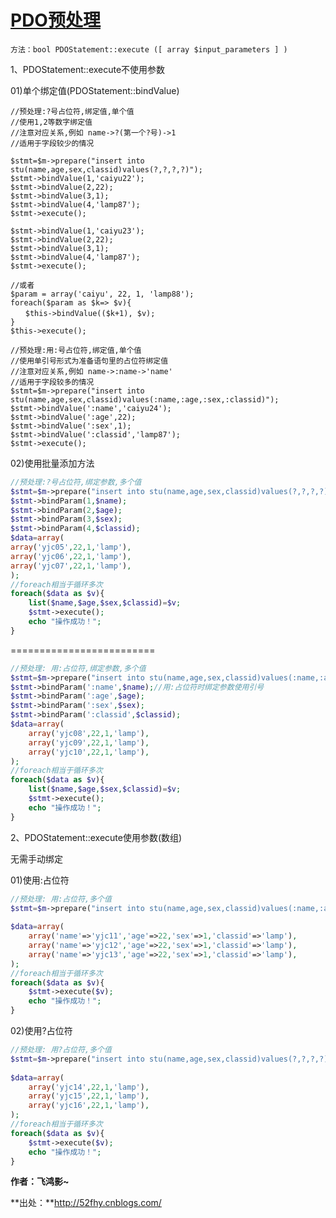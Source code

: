 # [PDO预处理][0]

    方法：bool PDOStatement::execute ([ array $input_parameters ] )

1、PDOStatement::execute不使用参数   
  
01)单个绑定值(PDOStatement::bindValue)

    //预处理:?号占位符,绑定值,单个值
    //使用1,2等数字绑定值
    //注意对应关系,例如 name->?(第一个?号)->1
    //适用于字段较少的情况
    
    $stmt=$m->prepare("insert into stu(name,age,sex,classid)values(?,?,?,?)");
    $stmt->bindValue(1,'caiyu22');
    $stmt->bindValue(2,22);
    $stmt->bindValue(3,1);
    $stmt->bindValue(4,'lamp87');
    $stmt->execute();
    
    $stmt->bindValue(1,'caiyu23');
    $stmt->bindValue(2,22);
    $stmt->bindValue(3,1);
    $stmt->bindValue(4,'lamp87');
    $stmt->execute();
    
    //或者
    $param = array('caiyu', 22, 1, 'lamp88');
    foreach($param as $k=> $v){
    　　$this->bindValue(($k+1), $v);
    }  
    $this->execute();
    
    //预处理:用:号占位符,绑定值,单个值
    //使用单引号形式为准备语句里的占位符绑定值 
    //注意对应关系,例如 name->:name->'name'
    //适用于字段较多的情况
    $stmt=$m->prepare("insert into stu(name,age,sex,classid)values(:name,:age,:sex,:classid)");
    $stmt->bindValue(':name','caiyu24');
    $stmt->bindValue(':age',22);
    $stmt->bindValue(':sex',1);
    $stmt->bindValue(':classid','lamp87');
    $stmt->execute();


02)使用批量添加方法
```php
//预处理:?号占位符,绑定参数,多个值
$stmt=$m->prepare("insert into stu(name,age,sex,classid)values(?,?,?,?)");
$stmt->bindParam(1,$name);
$stmt->bindParam(2,$age);
$stmt->bindParam(3,$sex);
$stmt->bindParam(4,$classid);
$data=array(
array('yjc05',22,1,'lamp'),
array('yjc06',22,1,'lamp'),
array('yjc07',22,1,'lamp'),
);
//foreach相当于循环多次
foreach($data as $v){
    list($name,$age,$sex,$classid)=$v;
    $stmt->execute();
    echo "操作成功！";
}
```
=========================
```php
//预处理: 用:占位符,绑定参数,多个值
$stmt=$m->prepare("insert into stu(name,age,sex,classid)values(:name,:age,:sex,:classid)");
$stmt->bindParam(':name',$name);//用:占位符时绑定参数使用引号
$stmt->bindParam(':age',$age);
$stmt->bindParam(':sex',$sex);
$stmt->bindParam(':classid',$classid);
$data=array(
    array('yjc08',22,1,'lamp'),
    array('yjc09',22,1,'lamp'),
    array('yjc10',22,1,'lamp'),
);
//foreach相当于循环多次
foreach($data as $v){
    list($name,$age,$sex,$classid)=$v;
    $stmt->execute();
    echo "操作成功！";
}
```
2、PDOStatement::execute使用参数(数组)

  
无需手动绑定

01)使用:占位符
```php
//预处理: 用:占位符,多个值
$stmt=$m->prepare("insert into stu(name,age,sex,classid)values(:name,:age,:sex,:classid)");
 
$data=array(
    array('name'=>'yjc11','age'=>22,'sex'=>1,'classid'=>'lamp'),
    array('name'=>'yjc12','age'=>22,'sex'=>1,'classid'=>'lamp'),
    array('name'=>'yjc13','age'=>22,'sex'=>1,'classid'=>'lamp'),
);
//foreach相当于循环多次
foreach($data as $v){
    $stmt->execute($v);
    echo "操作成功！";
}
```

02)使用?占位符
```php
//预处理: 用?占位符,多个值
$stmt=$m->prepare("insert into stu(name,age,sex,classid)values(?,?,?,?)");
 
$data=array(
    array('yjc14',22,1,'lamp'),
    array('yjc15',22,1,'lamp'),
    array('yjc16',22,1,'lamp'),
);
//foreach相当于循环多次
foreach($data as $v){
    $stmt->execute($v);
    echo "操作成功！";
}
```
**作者：飞鸿影~**

**出处：**http://52fhy.cnblogs.com/

[0]: http://www.cnblogs.com/52fhy/p/3969308.html
[1]: #